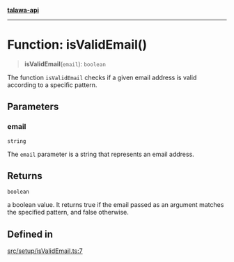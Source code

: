 [**talawa-api**](../../../README.md)

***

# Function: isValidEmail()

> **isValidEmail**(`email`): `boolean`

The function `isValidEmail` checks if a given email address is valid according to a specific pattern.

## Parameters

### email

`string`

The `email` parameter is a string that represents an email address.

## Returns

`boolean`

a boolean value. It returns true if the email passed as an argument matches the specified
pattern, and false otherwise.

## Defined in

[src/setup/isValidEmail.ts:7](https://github.com/Suyash878/talawa-api/blob/e4413cec641a837926071678fed3c7f67234e31e/src/setup/isValidEmail.ts#L7)
